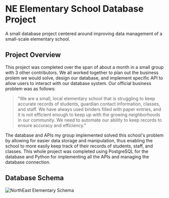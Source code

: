 # NE Elementary School Database Project
A small database project centered around improving data management of a small-scale elementary school.

## Project Overview
This project was completed over the span of about a month in a small group with 3 other contributors. We all worked together to plan out the business prolem we would solve, design our database, and implement specific API to allow users to interact with our database system. Our official business problem was as follows:
 
>  "We are a small, local elementary school that is struggling to keep accurate records of students, guardian contact information, classes, and staff. We have always used binders filled with paper entries, and it is not efficient enough to keep up with the growing neighborhoods in our community. We need to automate our ability to keep records to ensure accuracy and efficiency."

The database and APIs my group implemented solved this school's problem by allowing for easier data storage and manipulation, thus enabling the school to more easily keep track of their records of students, staff, and classes. This whole project was completed using PostgreSQL for the database and Python for implementing all the APIs and managing the database connection.

## Database Schema
![NorthEast Elementary Schema](https://github.com/user-attachments/assets/b3b20bc9-6f28-45f9-993b-13a2b8ecca6b)
